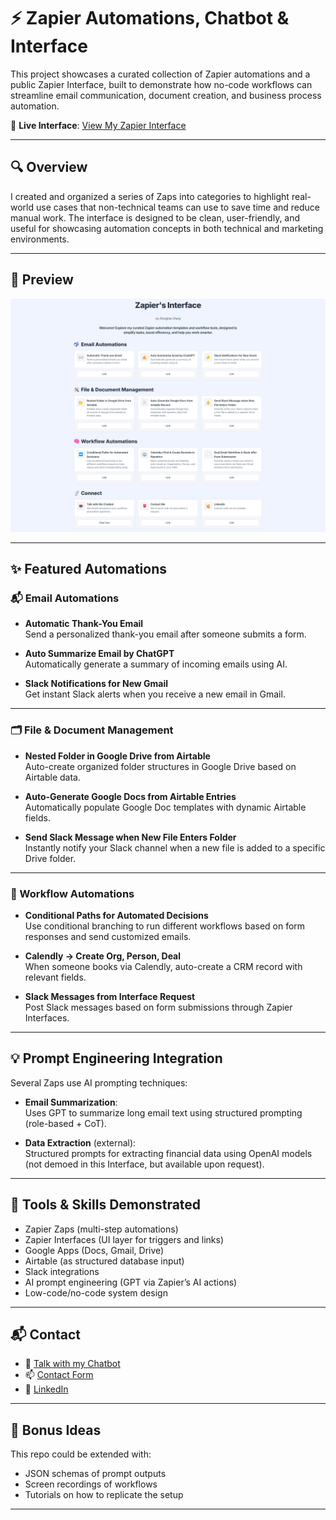 # ⚡ Zapier Automations, Chatbot & Interface

This project showcases a curated collection of Zapier automations and a public Zapier Interface, built to demonstrate how no-code workflows can streamline email communication, document creation, and business process automation.

🔗 **Live Interface**: [View My Zapier Interface](https://github.com/z43zhang/zapier-automation/blob/main/data/homepage.png)

---

## 🔍 Overview

I created and organized a series of Zaps into categories to highlight real-world use cases that non-technical teams can use to save time and reduce manual work. The interface is designed to be clean, user-friendly, and useful for showcasing automation concepts in both technical and marketing environments.

---

## 📸 Preview

![Zapier Interface Screenshot](https://github.com/z43zhang/zapier-automation/blob/main/data/homepage-v3.png)

---

## ✨ Featured Automations

### 📬 Email Automations
- **Automatic Thank-You Email**  
  Send a personalized thank-you email after someone submits a form.

- **Auto Summarize Email by ChatGPT**  
  Automatically generate a summary of incoming emails using AI.

- **Slack Notifications for New Gmail**  
  Get instant Slack alerts when you receive a new email in Gmail.

---

### 🗂️ File & Document Management
- **Nested Folder in Google Drive from Airtable**  
  Auto-create organized folder structures in Google Drive based on Airtable data.

- **Auto-Generate Google Docs from Airtable Entries**  
  Automatically populate Google Doc templates with dynamic Airtable fields.

- **Send Slack Message when New File Enters Folder**  
  Instantly notify your Slack channel when a new file is added to a specific Drive folder.

---

### 🔄 Workflow Automations
- **Conditional Paths for Automated Decisions**  
  Use conditional branching to run different workflows based on form responses and send customized emails.

- **Calendly → Create Org, Person, Deal**  
  When someone books via Calendly, auto-create a CRM record with relevant fields.

- **Slack Messages from Interface Request**  
  Post Slack messages based on form submissions through Zapier Interfaces.

---

## 💡 Prompt Engineering Integration

Several Zaps use AI prompting techniques:
- **Email Summarization**:  
  Uses GPT to summarize long email text using structured prompting (role-based + CoT).
  
- **Data Extraction** (external):  
  Structured prompts for extracting financial data using OpenAI models (not demoed in this Interface, but available upon request).

---

## 🧠 Tools & Skills Demonstrated

- Zapier Zaps (multi-step automations)
- Zapier Interfaces (UI layer for triggers and links)
- Google Apps (Docs, Gmail, Drive)
- Airtable (as structured database input)
- Slack integrations
- AI prompt engineering (GPT via Zapier’s AI actions)
- Low-code/no-code system design



---

## 📬 Contact

- 💬 [Talk with my Chatbot](https://new-interface-2a359d.zapier.app/page)
- 📫 [Contact Form](https://new-interface-2a359d.zapier.app/page)
- 🔗 [LinkedIn](https://www.linkedin.com/in/zhonghao-zhang-842677285/)

---

## 🧪 Bonus Ideas

This repo could be extended with:
- JSON schemas of prompt outputs
- Screen recordings of workflows
- Tutorials on how to replicate the setup

---

